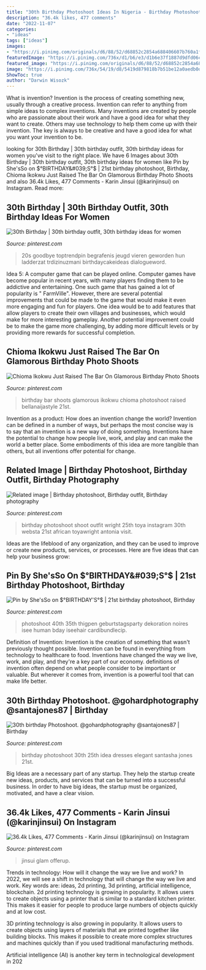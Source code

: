 ```yaml
---
title: "30th Birthday Photoshoot Ideas In Nigeria - Birthday Photoshoot Shoot Outfit Wright 25th Toya Instagram 30th Websta 21st African Toyawright Antonia Visit"
description: "36.4k likes, 477 comments"
date: "2022-11-07"
categories:
- "ideas"
tags: ["ideas"]
images:
- "https://i.pinimg.com/originals/d6/88/52/d68852c2854a688406607b760a1fd12d.jpg"
featuredImage: "https://i.pinimg.com/736x/d1/b6/e3/d1b6e37f1887d9dfd06cf4acb290c950.jpg"
featured_image: "https://i.pinimg.com/originals/d6/88/52/d68852c2854a688406607b760a1fd12d.jpg"
image: "https://i.pinimg.com/736x/54/19/d8/5419d879818b7b51be12a0aedb0d927a.jpg"
ShowToc: true
author: "Darwin Wisozk"
---
```



What is invention?
Invention is the process of creating something new, usually through a creative process. Invention can refer to anything from simple ideas to complex inventions. Many inventions are created by people who are passionate about their work and have a good idea for what they want to create. Others may use technology to help them come up with their invention. The key is always to be creative and have a good idea for what you want your invention to be.

	

		
looking for 30th Birthday | 30th birthday outfit, 30th birthday ideas for women you've visit to the right place. We have 6 Images about 30th Birthday | 30th birthday outfit, 30th birthday ideas for women like Pin by She&#039;sSo on $°BIRTHDAY&#039;S°$ | 21st birthday photoshoot, Birthday, Chioma Ikokwu Just Raised The Bar On Glamorous Birthday Photo Shoots and also 36.4k Likes, 477 Comments - Karin Jinsui (@karinjinsui) on Instagram. Read more:
		
    
## 30th Birthday | 30th Birthday Outfit, 30th Birthday Ideas For Women

<img loading=lazy src="https://i.pinimg.com/736x/b6/93/99/b6939921abfe9d77e9c3b4772d88c8d1.jpg" onerror="this.onerror=null;this.src='https://tse2.mm.bing.net/th?id=OIP.R15IILNFMdPDh28HvwZDOAHaLt&amp;pid=15.1';" alt="30th Birthday | 30th birthday outfit, 30th birthday ideas for women">

_Source: pinterest.com_

>20s goodbye toptrendpin begrafenis jeugd vieren geworden hun ladderzat trdizinuzmani birthdaycakeideas dialogueword. 

	

Idea 5: A computer game that can be played online.
Computer games have become popular in recent years, with many players finding them to be addictive and entertaining. One such game that has gained a lot of popularity is " FarmVille". However, there are several potential improvements that could be made to the game that would make it even more engaging and fun for players. One idea would be to add features that allow players to create their own villages and businesses, which would make for more interesting gameplay. Another potential improvement could be to make the game more challenging, by adding more difficult levels or by providing more rewards for successful completion.

    
## Chioma Ikokwu Just Raised The Bar On Glamorous Birthday Photo Shoots

<img loading=lazy src="https://i.pinimg.com/736x/c6/99/6d/c6996dfdcaea67ff44ad80a294b38c54.jpg" onerror="this.onerror=null;this.src='https://tse2.mm.bing.net/th?id=OIP.ol6Ms1EfmWTXM-fRw9yszAHaIq&amp;pid=15.1';" alt="Chioma Ikokwu Just Raised The Bar On Glamorous Birthday Photo Shoots">

_Source: pinterest.com_

>birthday bar shoots glamorous ikokwu chioma photoshoot raised bellanaijastyle 21st. 

	

Invention as a product: How does an invention change the world?
Invention can be defined in a number of ways, but perhaps the most concise way is to say that an invention is a new way of doing something. Inventions have the potential to change how people live, work, and play and can make the world a better place. Some embodiments of this idea are more tangible than others, but all inventions offer potential for change.

    
## Related Image | Birthday Photoshoot, Birthday Outfit, Birthday Photography

<img loading=lazy src="https://i.pinimg.com/736x/54/19/d8/5419d879818b7b51be12a0aedb0d927a.jpg" onerror="this.onerror=null;this.src='https://tse3.mm.bing.net/th?id=OIP.ujUsQDCMaRQoKAYEbWQYyAHaHa&amp;pid=15.1';" alt="Related image | Birthday photoshoot, Birthday outfit, Birthday photography">

_Source: pinterest.com_

>birthday photoshoot shoot outfit wright 25th toya instagram 30th websta 21st african toyawright antonia visit. 

	

Ideas are the lifeblood of any organization, and they can be used to improve or create new products, services, or processes. Here are five ideas that can help your business grow:

    
## Pin By She&#039;sSo On $°BIRTHDAY&#039;S°$ | 21st Birthday Photoshoot, Birthday

<img loading=lazy src="https://i.pinimg.com/736x/d1/b6/e3/d1b6e37f1887d9dfd06cf4acb290c950.jpg" onerror="this.onerror=null;this.src='https://tse1.mm.bing.net/th?id=OIP.KQE8YqlEMZr6BB4PhhY6gAHaLG&amp;pid=15.1';" alt="Pin by She&#039;sSo on $°BIRTHDAY&#039;S°$ | 21st birthday photoshoot, Birthday">

_Source: pinterest.com_

>photoshoot 40th 35th thigpen geburtstagsparty dekoration noires isee human bday iseehair cardibundlecip. 

	

Definition of Invention:
Invention is the creation of something that wasn't previously thought possible. Invention can be found in everything from technology to healthcare to food. Inventions have changed the way we live, work, and play, and they're a key part of our economy. definitions of invention often depend on what people consider to be important or valuable. But wherever it comes from, invention is a powerful tool that can make life better.

    
## 30th Birthday Photoshoot. @gohardphotography @santajones87 | Birthday

<img loading=lazy src="https://i.pinimg.com/originals/d6/88/52/d68852c2854a688406607b760a1fd12d.jpg" onerror="this.onerror=null;this.src='https://tse3.mm.bing.net/th?id=OIP.c_3ZnNzpJuSe04bH2A7liAHaLH&amp;pid=15.1';" alt="30th birthday Photoshoot. @gohardphotography @santajones87 | Birthday">

_Source: pinterest.com_

>birthday photoshoot 30th 25th idea dresses elegant santasha jones 21st. 

	

Big Ideas are a necessary part of any startup. They help the startup create new ideas, products, and services that can be turned into a successful business. In order to have big ideas, the startup must be organized, motivated, and have a clear vision.

    
## 36.4k Likes, 477 Comments - Karin Jinsui (@karinjinsui) On Instagram

<img loading=lazy src="https://i.pinimg.com/736x/94/30/0e/94300ed35a9b841a62d5434d4d780e18.jpg" onerror="this.onerror=null;this.src='https://tse1.mm.bing.net/th?id=OIP.q0RkiZmgYih9oqDq0LOniAHaIr&amp;pid=15.1';" alt="36.4k Likes, 477 Comments - Karin Jinsui (@karinjinsui) on Instagram">

_Source: pinterest.com_

>jinsui glam offerup. 

	

Trends in technology: How will it change the way we live and work?
In 2022, we will see a shift in technology that will change the way we live and work. Key words are: ideas, 2d printing, 3d printing, artificial intelligence, blockchain. 
2d printing technology is growing in popularity. It allows users to create objects using a printer that is similar to a standard kitchen printer. This makes it easier for people to produce large numbers of objects quickly and at low cost. 

3D printing technology is also growing in popularity. It allows users to create objects using layers of materials that are printed together like building blocks. This makes it possible to create more complex structures and machines quickly than if you used traditional manufacturing methods. 

Artificial intelligence (AI) is another key term in technological development in 202
